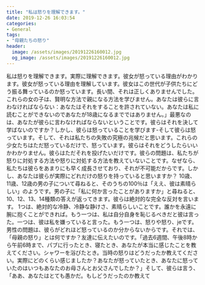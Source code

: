 ```yaml
---
title: "私は怒りを理解できます。"
date: 2019-12-26 16:03:54
categories:
- General
tags:
- "母親たちの怒り"
header:
  image: /assets/images/20191226160012.jpg
  og_image: /assets/images/20191226160012.jpg
---
```


私は怒りを理解できます。実際に理解できます。彼女が怒っている理由がわかります。彼女が怒っている理由を理解しています。彼女はこの世代が子供たちにどう振る舞っているのか怒っています。長い間、それは正しくありませんでした。これらの女の子は、賢明な方法で親になる方法を学びません。あなたは彼らに言わなければならない：あなたはそれをすることを許されていない。あなたは私に読むことができないのであなたが18歳になるまでではありません。」最悪なのは、あなたが彼らに言わなければならないということです。彼らはそれを決して学ばないのですか？しかし、彼らは怒っていることを学びます-そして彼らは怒っています。そして、それは私たちの失敗の究極の兆候だと思います。これらの少女たちはただ怒っているだけで、怒っています。彼らはそれをどうしたらいいかわかりません。彼らはただそれを投げたいだけです。彼らの問題は、私たちが怒りに対処する方法や怒りに対処する方法を教えていないことです。なぜなら、私たちは彼らをあまりにも早く成長させており、それが不可能だからです。しかし、あなたは彼らが実際にどれだけの怒りを持っていると思いますか？ 10歳、11歳、12歳の男の子について尋ねると、そのうちの100％は「ええ、彼は素晴らしい」のようです。男の子に「私に何か言ったことがありますか」と尋ねると、10、12、13、14種類の答えが返ってきます。彼らは絶対的な完全な反対を言います。 1つは、絶対的な冷静、冷静な静けさ、素晴らしいことです。誰かを永遠に腕に抱くことができれば。もう一つは、私は自分自身を恥じるべきだと彼は言った。一つは、彼は私を嫌っていると言った。もう一つは、怒りや怒り、jeです。男性の問題は、彼らがどれほど怒っているのか分からないからです。それでは、「母親の怒り」とは何ですか？友達に伝えたいのです。「過去6週間、午後8時から午前6時まで、パブに行ったとき、寝たとき、あなたが本当に感じたことを教えてください。シャワーを浴びたとき。当時の怒りはどうだったか教えてください。実際にどのくらい感じましたか？あなたが怒っていたとき、あなたに怒っていたのはいつもあなたのお母さんとお父さんでしたか？」そして、彼らは言う、「ああ、あなたはとても愚かだ。もしどうだったのか教えて
